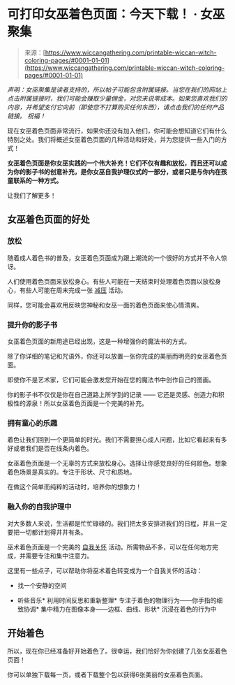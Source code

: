 <!--yml

类别：未分类

日期：2024-06-12 20:05:09

-->

# 可打印女巫着色页面：今天下载！ · 女巫聚集

> 来源：[https://www.wiccangathering.com/printable-wiccan-witch-coloring-pages/#0001-01-01](https://www.wiccangathering.com/printable-wiccan-witch-coloring-pages/#0001-01-01)

*声明：女巫聚集是读者支持的，所以帖子可能包含附属链接。当您在我们的网站上点击附属链接时，我们可能会赚取少量佣金，对您来说零成本。如果您喜欢我们的内容，并希望支付它向前（即使您不打算购买任何东西），请点击我们的任何产品链接。* *祝福！*

现在女巫着色页面非常流行，如果你还没有加入他们，你可能会想知道它们有什么特别之处。我们将概述女巫着色页面的几种活动和好处，并为您提供一些入门的方式！

**女巫着色页面是你女巫实践的一个伟大补充！它们不仅有趣和放松，而且还可以成为你的影子书的创意补充，是你女巫自我护理仪式的一部分，或者只是与你内在孩童联系的一种方式。**

让我们了解更多！

## 女巫着色页面的好处

### 放松

随着成人着色书的普及，女巫着色页面成为跟上潮流的一个很好的方式并不令人惊讶。

人们使用着色页面来放松身心。有些人可能在一天结束时处理着色页面以放松身心，有些人可能在周末完成一张 [减压](https://www.wiccangathering.com/wiccan-meditation-for-anxiety/) 活动。

同样，您可能会喜欢用反映您神秘和女巫一面的着色页面来使心情清爽。

### 提升你的影子书

女巫着色页面的新用途已经出现，这是一种增强你的魔法书的方式。

除了你详细的笔记和咒语外，你还可以放置一张你完成的美丽而明亮的女巫着色页面。

即使你不是艺术家，它们可能会激发您开始在您的魔法书中创作自己的图画。

你的影子书不仅仅是你在自己道路上所学到的记录 —— 它还是灵感、创造力和积极性的源泉！所以女巫着色页面是一个完美的补充。

### 拥有童心的乐趣

着色让我们回到一个更简单的时光。我们不需要担心成人问题，比如它看起来有多好或者我们是否在线条内着色。

女巫着色页面是一个无辜的方式来放松身心。选择让你感觉良好的任何颜色。想象着色场景是真实的。专注于形状、尺寸和质地。

在做这个简单而纯粹的活动时，培养你的想象力！

### 融入你的自我护理中

对大多数人来说，生活都是忙忙碌碌的。我们把太多安排进我们的日程，并且一定要把一切都计划得井井有条。

巫术着色页面是一个完美的 [自我关怀](https://www.wiccangathering.com/wiccan-meditation/) 活动。所需物品不多，可以在任何地方完成，并需要专注和集中注意力。

这里有一些点子，可以帮助你将巫术着色转变成为一个自我关怀的活动：

*   找一个安静的空间

+   听些音乐*   利用时间反思和重新整理*   专注于着色的物理行为——你手指的细致协调*   集中精力在图像本身——边框、曲线、形状*   沉浸在着色的行为中

## 开始着色

所以，现在你已经准备好开始着色了。很幸运，我们恰好为你创建了几张女巫着色页面！

你可以单独下载每一页，或者下载整个包以获得6张美丽的女巫着色页面。
